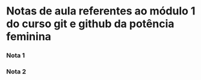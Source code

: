 # Notas de aula referentes ao módulo 1 do curso git e github da potência feminina


### Nota 1

### Nota 2
